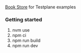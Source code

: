 [Book Store](https://testplane-bookstore.website.yandexcloud.net/) for Testplane examples

### Getting started
1. nvm use
2. npm ci
3. npm run build
4. npm run dev
